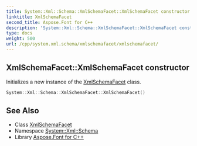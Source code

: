 ```yaml
---
title: System::Xml::Schema::XmlSchemaFacet::XmlSchemaFacet constructor
linktitle: XmlSchemaFacet
second_title: Aspose.Font for C++
description: 'System::Xml::Schema::XmlSchemaFacet::XmlSchemaFacet constructor. Initializes a new instance of the XmlSchemaFacet class in C++.'
type: docs
weight: 500
url: /cpp/system.xml.schema/xmlschemafacet/xmlschemafacet/
---
```

## XmlSchemaFacet::XmlSchemaFacet constructor


Initializes a new instance of the [XmlSchemaFacet](../) class.

```cpp
System::Xml::Schema::XmlSchemaFacet::XmlSchemaFacet()
```

## See Also

* Class [XmlSchemaFacet](../)
* Namespace [System::Xml::Schema](../../)
* Library [Aspose.Font for C++](../../../)
